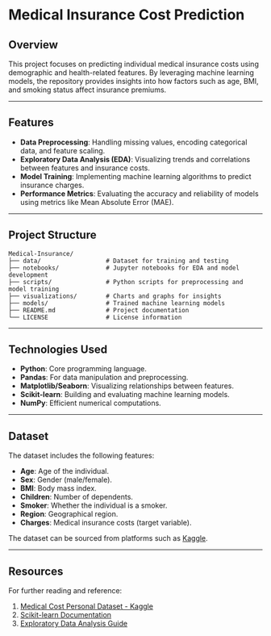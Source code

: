 # Medical Insurance Cost Prediction

## Overview

This project focuses on predicting individual medical insurance costs using demographic and health-related features. By leveraging machine learning models, the repository provides insights into how factors such as age, BMI, and smoking status affect insurance premiums.

---

## Features

- **Data Preprocessing**: Handling missing values, encoding categorical data, and feature scaling.  
- **Exploratory Data Analysis (EDA)**: Visualizing trends and correlations between features and insurance costs.  
- **Model Training**: Implementing machine learning algorithms to predict insurance charges.  
- **Performance Metrics**: Evaluating the accuracy and reliability of models using metrics like Mean Absolute Error (MAE).  

---

## Project Structure

```
Medical-Insurance/
├── data/                  # Dataset for training and testing
├── notebooks/             # Jupyter notebooks for EDA and model development
├── scripts/               # Python scripts for preprocessing and model training
├── visualizations/        # Charts and graphs for insights
├── models/                # Trained machine learning models
├── README.md              # Project documentation
└── LICENSE                # License information
```

---

## Technologies Used

- **Python**: Core programming language.  
- **Pandas**: For data manipulation and preprocessing.  
- **Matplotlib/Seaborn**: Visualizing relationships between features.  
- **Scikit-learn**: Building and evaluating machine learning models.  
- **NumPy**: Efficient numerical computations.  

---

## Dataset

The dataset includes the following features:  
- **Age**: Age of the individual.  
- **Sex**: Gender (male/female).  
- **BMI**: Body mass index.  
- **Children**: Number of dependents.  
- **Smoker**: Whether the individual is a smoker.  
- **Region**: Geographical region.  
- **Charges**: Medical insurance costs (target variable).  

The dataset can be sourced from platforms such as [Kaggle](https://www.kaggle.com/datasets/harshsingh2209/medical-insurance-payout).  

---

## Resources

For further reading and reference:  
1. [Medical Cost Personal Dataset - Kaggle](https://www.kaggle.com/mirichoi0218/insurance)  
2. [Scikit-learn Documentation](https://scikit-learn.org/stable/)  
3. [Exploratory Data Analysis Guide](https://towardsdatascience.com/exploratory-data-analysis-8fc1cb20fd15)
